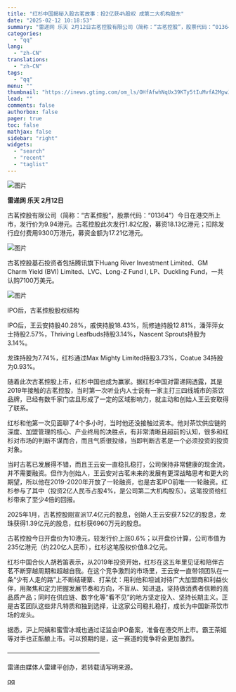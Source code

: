 ```yaml
---
title: "红杉中国揭秘入股古茗故事：投2亿获4%股权 成第二大机构股东"
date: "2025-02-12 10:18:53"
summary: "雷递网 乐天 2月12日古茗控股有限公司（简称：“古茗控股”，股票代码：“01364”）今日在港交所..."
categories:
  - "qq"
lang:
  - "zh-CN"
translations:
  - "zh-CN"
tags:
  - "qq"
menu: ""
thumbnail: "https://inews.gtimg.com/om_ls/OHfAfwhNqUx39KTy5tIuMvfA2MgwJbdfzsyv74ilG1YGwAA_640360/0"
lead: ""
comments: false
authorbox: false
pager: true
toc: false
mathjax: false
sidebar: "right"
widgets:
  - "search"
  - "recent"
  - "taglist"
---
```


![图片](https://inews.gtimg.com/om_bt/OiHO7DkK2DXO7N1UGS6-ptfKl-Yo-lg7N68HEC9ZQEVpAAA/641)

**雷递网 乐天 2月12日**

古茗控股有限公司（简称：“古茗控股”，股票代码：“01364”）今日在港交所上市，发行价为9.94港元。古茗控股此次发行1.82亿股，募资18.13亿港元；扣除发行应付费用9300万港元，募资金额为17.21亿港元。

![图片](https://inews.gtimg.com/om_bt/OjtLSHcGHZG5alKS8LY4_oS6X2CE1_B4rOXfEs-qDU_TgAA/641)

古茗控股基石投资者包括腾讯旗下Huang River Investment Limited、GM Charm Yield (BVI) Limited、LVC、Long-Z Fund I, LP、Duckling Fund，一共认购7100万美元。

![图片](https://inews.gtimg.com/om_bt/OGwtnCdzxmuUBx0d5ViDUpBTI7yUYRic4EMVV8tAcIjfwAA/641)

IPO后，古茗控股股权结构

IPO后，王云安持股40.28%，戚侠持股18.43%，阮修迪持股12.81%，潘萍萍女士持股2.57%，Thriving Leafbuds持股3.14%，Nascent Sprouts持股为3.14%。

龙珠持股为7.74%，红杉通过Max Mighty Limited持股3.73%，Coatue 34持股为0.93%。

随着此次古茗控股上市，红杉中国也成为赢家。据红杉中国对雷递网透露，其是2019年接触的古茗控股，当时第一次听业内人士说有一家主打三四线城市的茶饮品牌，已经有数千家门店且形成了一定的区域影响力，就主动和创始人王云安取得了联系。

红杉和他第一次见面聊了4个多小时，当时他还没接触过资本。他对茶饮供应链的深度、加盟管理的核心、产业终局的决胜点，有非常清晰且超前的认知，很多和红杉对市场的判断不谋而合，而且气质很投缘，当即判断古茗是一个必须投资的投资对象。

当时古茗已发展得不错，而且王云安一直稳扎稳打，公司保持非常健康的现金流，并不需要融资。但作为创始人，王云安对古茗未来的发展有更深战略思考和更大的期望，所以他在2019-2020年开放了一轮融资，也是古茗IPO前唯一一轮融资。红杉参与了其中（投资2亿人民币占股4%，是公司第二大机构股东）。这笔投资给红杉带来了至少4倍的回报。

2025年1月，古茗控股刚宣派17.4亿元的股息，创始人王云安获7.52亿的股息，龙珠获得1.39亿元的股息，红杉获6960万元的股息。

古茗控股今日开盘价为10港元，较发行价上涨0.6%；以开盘价计算，公司市值为235亿港元（约220亿人民币），红杉这笔股权价值8.2亿元。

红杉中国合伙人胡若笛表示，从2019年投资开始，红杉在这五年里见证和陪伴古茗不断穿越周期和超越自我。在这个竞争激烈的市场里，王云安一直带领团队在一条“少有人走的路”上不断结硬寨、打呆仗：用利他和坦诚对待广大加盟商和利益伙伴，用聚焦和定力把握发展节奏和方向，不盲从、知进退，坚持做消费者信赖的高品质产品；同时在供应链、数字化等“看不见”的地方坚定投入、坚持长期主义。正是古茗团队这些非凡特质和独到选择，让这家公司稳扎稳打，成长为中国新茶饮市场的龙头。

据悉，沪上阿姨和蜜雪冰城也通过证监会IPO备案，准备在港交所上市。霸王茶姬等对手也正酝酿上市。可以预期的是，这一赛道的竞争将会更加激烈。

———————————————

雷递由媒体人雷建平创办，若转载请写明来源。

[qq](https://new.qq.com/rain/a/20250212A02QN400)
